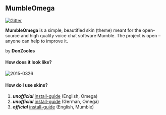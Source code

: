 ## MumbleOmega

[![Gitter](https://badges.gitter.im/Join%20Chat.svg)](https://gitter.im/donzooles/MumbleOmega?utm_source=badge&utm_medium=badge&utm_campaign=pr-badge)

**MumbleOmega** is a simple, beautified skin (theme) meant for the open-source and high quality voice chat software Mumble. The project is open – anyone can help to improve it.

by <b>DonZooles</b> <br>

#### How does it look like?
![2015-0326](https://github.com/donzooles/MumbleOmega/blob/gh-pages/images/2015-0326.png)

#### How do I use skins?
1. **_unofficial_** <a href="https://github.com/donzooles/MumbleOmega/wiki/installation#english">install-guide</a> (English, Omega)
2. **_unofficial_** <a href="https://github.com/donzooles/MumbleOmega/wiki/installation#deutsch">install-guide</a> (German, Omega)
3. **_official_** [install-guide](http://wiki.mumble.info/wiki/Skins#Installing_a_Skin) (English, Mumble)
